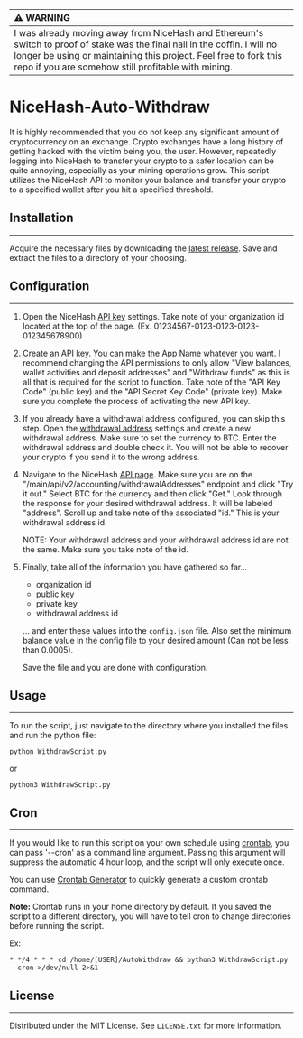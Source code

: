 | :warning: WARNING          |
|:---------------------------|
| I was already moving away from NiceHash and Ethereum's switch to proof of stake was the final nail in the coffin. I will no longer be using or maintaining this project. Feel free to fork this repo if you are somehow still profitable with mining.|

# NiceHash-Auto-Withdraw

It is highly recommended that you do not keep any significant amount of cryptocurrency on an exchange. Crypto exchanges have a long history of getting hacked with the victim being you, the user. However, repeatedly logging into NiceHash to transfer your crypto to a safer location can be quite annoying, especially as your mining operations grow. This script utilizes the NiceHash API to monitor your balance and transfer your crypto to a specified wallet after you hit a specified threshold.

## Installation

---

Acquire the necessary files by downloading the [latest release](https://github.com/kennethprose/NiceHash-Auto-Withdraw/releases). Save and extract the files to a directory of your choosing.

## Configuration

---

1. Open the NiceHash [API key](https://www.nicehash.com/my/settings/keys) settings. Take note of your organization id located at the top of the page. (Ex. 01234567-0123-0123-0123-012345678900)

2. Create an API key. You can make the App Name whatever you want. I recommend changing the API permissions to only allow "View balances, wallet activities and deposit addresses" and "Withdraw funds" as this is all that is required for the script to function. Take note of the "API Key Code" (public key) and the "API Secret Key Code" (private key). Make sure you complete the process of activating the new API key.

3. If you already have a withdrawal address configured, you can skip this step. Open the [withdrawal address](https://www.nicehash.com/my/settings/withdraw-addresses) settings and create a new withdrawal address. Make sure to set the currency to BTC. Enter the withdrawal address and double check it. You will not be able to recover your crypto if you send it to the wrong address.

4. Navigate to the NiceHash [API page](https://www.nicehash.com/docs/rest/get-main-api-v2-accounting-withdrawalAddresses). Make sure you are on the "/main/api/v2/accounting/withdrawalAddresses" endpoint and click "Try it out." Select BTC for the currency and then click "Get." Look through the response for your desired withdrawal address. It will be labeled "address". Scroll up and take note of the associated "id." This is your withdrawal address id.

    NOTE: Your withdrawal address and your withdrawal address id are not the same. Make sure you take note of the id.

5. Finally, take all of the information you have gathered so far...

    - organization id
    - public key
    - private key
    - withdrawal address id

    ... and enter these values into the `config.json` file. Also set the minimum balance value in the config file to your desired amount (Can not be less than 0.0005).

    Save the file and you are done with configuration.

## Usage

---

To run the script, just navigate to the directory where you installed the files and run the python file:

```
python WithdrawScript.py
```

or

```
python3 WithdrawScript.py
```

## Cron

---

If you would like to run this script on your own schedule using [crontab](https://www.hostinger.com/tutorials/cron-job), you can pass '--cron' as a command line argument. Passing this argument will suppress the automatic 4 hour loop, and the script will only execute once.

You can use [Crontab Generator](https://crontab-generator.org/) to quickly generate a custom crontab command.

**Note:** Crontab runs in your home directory by default. If you saved the script to a different directory, you will have to tell cron to change directories before running the script.

Ex:

```
* */4 * * * cd /home/[USER]/AutoWithdraw && python3 WithdrawScript.py --cron >/dev/null 2>&1
```

## License

---

Distributed under the MIT License. See `LICENSE.txt` for more information.
